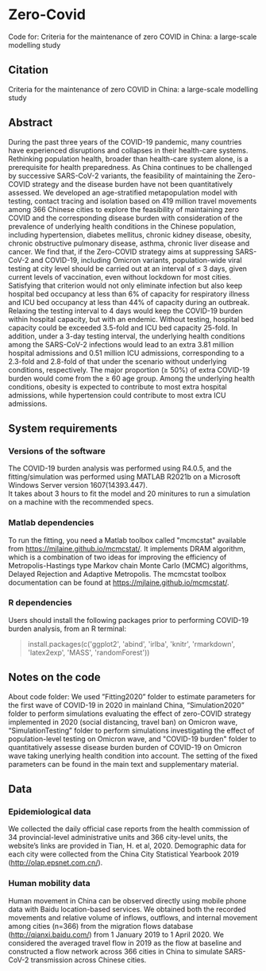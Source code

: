# Zero-Covid
Code for: Criteria for the maintenance of zero COVID in China: a large-scale modelling study



## Citation
Criteria for the maintenance of zero COVID in China: a large-scale modelling study



## Abstract
During the past three years of the COVID-19 pandemic, many countries have experienced disruptions and collapses in their health-care systems. Rethinking population health, broader than health-care system alone, is a prerequisite for health preparedness. As China continues to be challenged by successive SARS-CoV-2 variants, the feasibility of maintaining the Zero-COVID strategy and the disease burden have not been quantitatively assessed. We developed an age-stratified metapopulation model with testing, contact tracing and isolation based on 419 million travel movements among 366 Chinese cities to explore the feasibility of maintaining zero COVID and the corresponding disease burden with consideration of the prevalence of underlying health conditions in the Chinese population, including hypertension, diabetes mellitus, chronic kidney disease, obesity, chronic obstructive pulmonary disease, asthma, chronic liver disease and cancer. We find that, if the Zero-COVID strategy aims at suppressing SARS-CoV-2 and COVID-19, including Omicron variants, population-wide viral testing at city level should be carried out at an interval of ≤ 3 days, given current levels of vaccination, even without lockdown for most cities. Satisfying that criterion would not only eliminate infection but also keep hospital bed occupancy at less than 6% of capacity for respiratory illness and ICU bed occupancy at less than 44% of capacity during an outbreak. Relaxing the testing interval to 4 days would keep the COVID-19 burden within hospital capacity, but with an endemic. Without testing, hospital bed capacity could be exceeded 3.5-fold and ICU bed capacity 25-fold. In addition, under a 3-day testing interval, the underlying health conditions among the SARS-CoV-2 infections would lead to an extra 3.81 million hospital admissions and 0.51 million ICU admissions, corresponding to a 2.3-fold and 2.8-fold of that under the scenario without underlying conditions, respectively. The major proportion (≥ 50%) of extra COVID-19 burden would come from the ≥ 60 age group. Among the underlying health conditions, obesity is expected to contribute to most extra hospital admissions, while hypertension could contribute to most extra ICU admissions. 

## System requirements
### Versions of the software
The COVID-19 burden analysis was performed using R4.0.5, and the fitting/simulation was performed using MATLAB R2021b on a Microsoft Windows Server version 1607(14393.447).  
It takes about 3 hours to fit the model and 20 minitures to run a simulation on a machine with the recommended specs.

### Matlab dependencies
To run the fitting, you need a Matlab toolbox called "mcmcstat" available from https://mjlaine.github.io/mcmcstat/. It implements DRAM algorithm, which is a combination of two ideas for improving the efficiency of Metropolis-Hastings type Markov chain Monte Carlo (MCMC) algorithms, Delayed Rejection and Adaptive Metropolis. The mcmcstat toolbox documentation can be found at https://mjlaine.github.io/mcmcstat/.

### R dependencies
Users should install the following packages prior to performing COVID-19 burden analysis, from an R terminal:
>install.packages(c('ggplot2', 'abind', 'irlba', 'knitr', 'rmarkdown', 'latex2exp', 'MASS', 'randomForest'))
  
## Notes on the code


About code folder: We used ”Fitting2020” folder to estimate parameters for the first wave of COVID-19 in 2020 in mainland China, “Simulation2020” folder to perform simulations evaluating the effect of zero-COVID strategy implemented in 2020 (social distancing, travel ban) on Omicron wave, “SimulationTesting” folder to perform simulations investigating the effect of population-level testing on Omicron wave, and "COVID-19 burden" folder to quantitatively assesse disease burden burden of COVID-19 on Omicron wave taking unerlying health condition into account. The setting of the fixed parameters can be found in the main text and supplementary material.

## Data
### Epidemiological data
We collected the daily official case reports from the health commission of 34 provincial-level administrative units and 366 city-level units, the website’s links are provided in Tian, H. et al, 2020. Demographic data for each city were collected from the China City Statistical Yearbook 2019 (http://olap.epsnet.com.cn/).


### Human mobility data
Human movement in China can be observed directly using mobile phone data with Baidu location-based services. We obtained both the recorded movements and relative volume of inflows, outflows, and internal movement among cities (n=366) from the migration flows database (http://qianxi.baidu.com/) from 1 January 2019 to 1 April 2020. We considered the averaged travel flow in 2019 as the flow at baseline and constructed a flow network across 366 cities in China to simulate SARS-CoV-2 transmission across Chinese cities.
